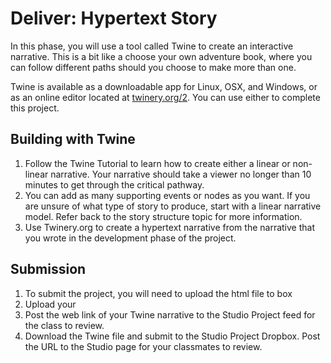 # Deliver: Hypertext Story
In this phase, you will use a tool called Twine to create an interactive narrative. This is a bit like a choose your own adventure book, where you can follow different paths should you choose to make more than one.

Twine is available as a downloadable app for Linux, OSX, and Windows, or as an online editor located at [twinery.org/2](https://twinery.org/2/). You can use either to complete this project.


## Building with Twine

1. Follow the Twine Tutorial to learn how to create either a linear or non-linear narrative. Your narrative should take a viewer no longer than 10 minutes to get through the critical pathway.
2. You can add as many supporting events or nodes as you want. If you are unsure of what type of story to produce, start with a linear narrative model. Refer back to the story structure topic for more information.
2. Use Twinery.org to create a hypertext narrative from the narrative that you wrote in the development phase of the project.

## Submission
1. To submit the project, you will need to upload the html file to box 
2. Upload your 
2. Post the web link of your Twine narrative to the Studio Project feed for the class to review.
2. Download the Twine file and submit to the Studio Project Dropbox. Post the URL to the Studio page for your classmates to review.
